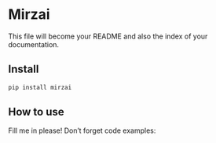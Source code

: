 Mirzai
================

<!-- WARNING: THIS FILE WAS AUTOGENERATED! DO NOT EDIT! -->

This file will become your README and also the index of your
documentation.

## Install

``` sh
pip install mirzai
```

## How to use

Fill me in please! Don’t forget code examples:
